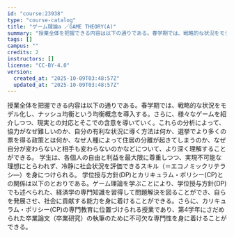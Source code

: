 ```yaml
---
id: "course:23938"
type: "course-catalog"
title: "ゲーム理論a ／GAME THEORY(A)"
summary: "授業全体を把握できる内容は以下の通りである。春学期では、戦略的な状況をモデル化し、ナッシュ均衡という均衡概念を導入する。さらに、様々なゲームを紹介しつつ、現実との対応とそこでの含意を導いていく。これらの分析によって、協力がなぜ難しいのか、自…"
tags: []
campus: ""
credits: 2
instructors: []
license: "CC-BY-4.0"
version:
  created_at: "2025-10-09T03:48:57Z"
  updated_at: "2025-10-09T03:48:57Z"
---
```

授業全体を把握できる内容は以下の通りである。春学期では、戦略的な状況をモデル化し、ナッシュ均衡という均衡概念を導入する。さらに、様々なゲームを紹介しつつ、現実との対応とそこでの含意を導いていく。これらの分析によって、協力がなぜ難しいのか、自分の有利な状況に導く方法は何か、選挙でより多くの票を得る政策とは何か、なぜ人種によって住居の分離が起きてしまうのか、なぜ自分が変わらないと相手も変わらないのかなどについて、より深く理解することができる。 学生は、各個人の自由と利益を最大限に尊重しつつ、実現不可能な理想にとらわれず、冷静に社会状況を評価できるスキル（＝エコノミックリテラシ―）を身につけられる。 学位授与方針(DP)とカリキュラム・ポリシー(CP)との関係は以下のとおりである。ゲーム理論を学ぶことにより、学位授与方針(DP)でも述べられた、経済学の専門知識を習得して問題解決を図ることができ、自らを発展させ、社会に貢献する能力を身に着けることができる。さらに、カリキュラム・ポリシー(CP)の専門教育に位置づけられる授業であり、第4学年にさだめられた卒業論文（卒業研究）の執筆のために不可欠な専門性を身に着けることができる。
